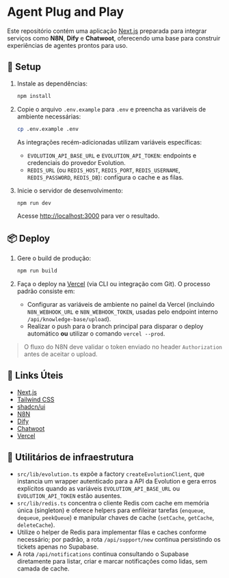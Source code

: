 # Agent Plug and Play

Este repositório contém uma aplicação [Next.js](https://nextjs.org/) preparada para integrar serviços como **N8N**, **Dify** e **Chatwoot**, oferecendo uma base para construir experiências de agentes prontos para uso.

## 🚀 Setup

1. Instale as dependências:

   ```bash
   npm install
   ```

2. Copie o arquivo `.env.example` para `.env` e preencha as variáveis de ambiente necessárias:

   ```bash
   cp .env.example .env
   ```

   As integrações recém-adicionadas utilizam variáveis específicas:

   - `EVOLUTION_API_BASE_URL` e `EVOLUTION_API_TOKEN`: endpoints e credenciais do provedor Evolution.
   - `REDIS_URL` (ou `REDIS_HOST`, `REDIS_PORT`, `REDIS_USERNAME`, `REDIS_PASSWORD`, `REDIS_DB`): configura o cache e as filas.

3. Inicie o servidor de desenvolvimento:

   ```bash
   npm run dev
   ```

   Acesse [http://localhost:3000](http://localhost:3000) para ver o resultado.

## 📦 Deploy

1. Gere o build de produção:

   ```bash
   npm run build
   ```

2. Faça o deploy na [Vercel](https://vercel.com/) (via CLI ou integração com Git). O processo padrão consiste em:
   - Configurar as variáveis de ambiente no painel da Vercel (incluindo `N8N_WEBHOOK_URL` e `N8N_WEBHOOK_TOKEN`, usadas pelo endpoint interno `/api/knowledge-base/upload`).
   - Realizar o push para o branch principal para disparar o deploy automático **ou** utilizar o comando `vercel --prod`.

> O fluxo do N8N deve validar o token enviado no header `Authorization` antes de aceitar o upload.

## 🔗 Links Úteis

- [Next.js](https://nextjs.org/docs)
- [Tailwind CSS](https://tailwindcss.com/)
- [shadcn/ui](https://ui.shadcn.com/)
- [N8N](https://n8n.io/)
- [Dify](https://dify.ai/)
- [Chatwoot](https://www.chatwoot.com/)
- [Vercel](https://vercel.com/)

## 🧰 Utilitários de infraestrutura

- `src/lib/evolution.ts` expõe a factory `createEvolutionClient`, que instancia um wrapper autenticado para a API da Evolution e gera erros explícitos quando as variáveis `EVOLUTION_API_BASE_URL` ou `EVOLUTION_API_TOKEN` estão ausentes.
- `src/lib/redis.ts` concentra o cliente Redis com cache em memória única (singleton) e oferece helpers para enfileirar tarefas (`enqueue`, `dequeue`, `peekQueue`) e manipular chaves de cache (`setCache`, `getCache`, `deleteCache`).
- Utilize o helper de Redis para implementar filas e caches conforme necessário; por padrão, a rota `/api/support/new` continua persistindo os tickets apenas no Supabase.
- A rota `/api/notifications` continua consultando o Supabase diretamente para listar, criar e marcar notificações como lidas, sem camada de cache.

